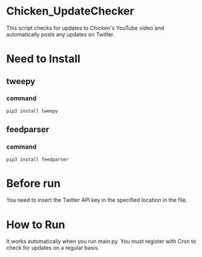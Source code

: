 # Chicken_UpdateChecker
This script checks for updates to Chicken's YouTube video and automatically posts any updates on Twitter.

# Need to Install
## tweepy
### command
    pip3 install tweepy

## feedparser
### command
    pip3 install feedparser

# Before run
You need to insert the Twitter API key in the specified location in the file.

# How to Run
It works automatically when you run main.py. You must register with Cron to check for updates on a regular basis.

